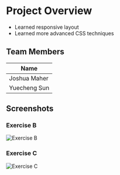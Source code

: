 # Project Overview

- Learned responsive layout
- Learned more advanced CSS techniques

## Team Members

| Name          |
|---------------|
| Joshua Maher  |
|  Yuecheng Sun |

## Screenshots
### Exercise B
![Exercise B](./ExerciseB.gif)
### Exercise C
![Exercise C](./ExerciseC.gif)

